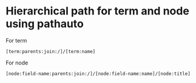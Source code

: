 # Hierarchical path for term and node using pathauto

For term

~~~
[term:parents:join:/]/[term:name]
~~~

For node

~~~
[node:field-name:parents:join:/]/[node:field-name:name]/[node:title]
~~~